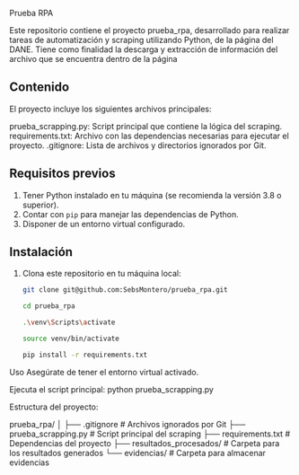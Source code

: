 Prueba RPA

Este repositorio contiene el proyecto prueba_rpa, desarrollado para realizar tareas de automatización y scraping utilizando Python, de la página del DANE.
Tiene como finalidad la descarga y extracción de información del archivo que se encuentra dentro de la página

## Contenido

El proyecto incluye los siguientes archivos principales:

prueba_scrapping.py: Script principal que contiene la lógica del scraping.
requirements.txt: Archivo con las dependencias necesarias para ejecutar el proyecto.
.gitignore: Lista de archivos y directorios ignorados por Git.

## Requisitos previos

1. Tener Python instalado en tu máquina (se recomienda la versión 3.8 o superior).
2. Contar con `pip` para manejar las dependencias de Python.
3. Disponer de un entorno virtual configurado.


## Instalación

1. Clona este repositorio en tu máquina local:

   ```bash
   git clone git@github.com:SebsMontero/prueba_rpa.git

   cd prueba_rpa

   .\venv\Scripts\activate

   source venv/bin/activate

   pip install -r requirements.txt


Uso
Asegúrate de tener el entorno virtual activado.

Ejecuta el script principal:
python prueba_scrapping.py

Estructura del proyecto:

prueba_rpa/
│
├── .gitignore             # Archivos ignorados por Git
├── prueba_scrapping.py    # Script principal del scraping
├── requirements.txt       # Dependencias del proyecto
├── resultados_procesados/ # Carpeta para los resultados generados
└── evidencias/            # Carpeta para almacenar evidencias


